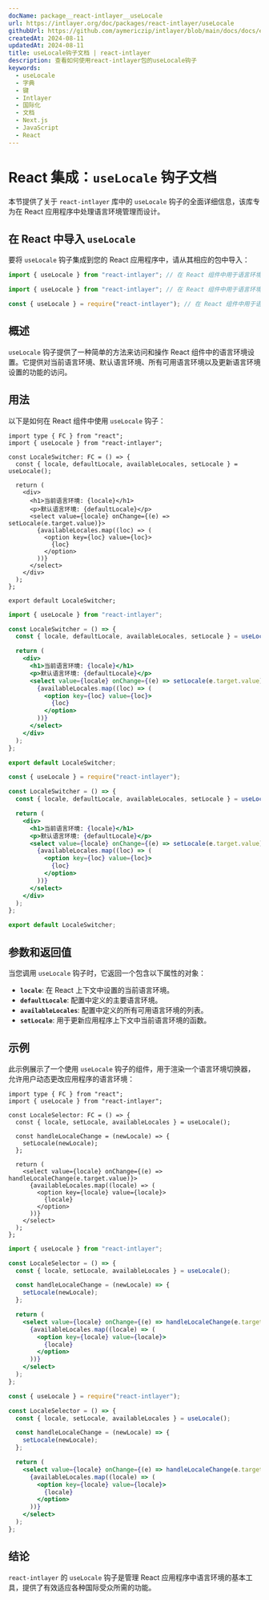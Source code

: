 ```yaml
---
docName: package__react-intlayer__useLocale
url: https://intlayer.org/doc/packages/react-intlayer/useLocale
githubUrl: https://github.com/aymericzip/intlayer/blob/main/docs/docs/en/packages/react-intlayer/useLocale.md
createdAt: 2024-08-11
updatedAt: 2024-08-11
title: useLocale钩子文档 | react-intlayer
description: 查看如何使用react-intlayer包的useLocale钩子
keywords:
  - useLocale
  - 字典
  - 键
  - Intlayer
  - 国际化
  - 文档
  - Next.js
  - JavaScript
  - React
---
```


# React 集成：`useLocale` 钩子文档

本节提供了关于 `react-intlayer` 库中的 `useLocale` 钩子的全面详细信息，该库专为在 React 应用程序中处理语言环境管理而设计。

## 在 React 中导入 `useLocale`

要将 `useLocale` 钩子集成到您的 React 应用程序中，请从其相应的包中导入：

```typescript codeFormat="typescript"
import { useLocale } from "react-intlayer"; // 在 React 组件中用于语言环境管理
```

```javascript codeFormat="esm"
import { useLocale } from "react-intlayer"; // 在 React 组件中用于语言环境管理
```

```javascript codeFormat="commonjs"
const { useLocale } = require("react-intlayer"); // 在 React 组件中用于语言环境管理
```

## 概述

`useLocale` 钩子提供了一种简单的方法来访问和操作 React 组件中的语言环境设置。它提供对当前语言环境、默认语言环境、所有可用语言环境以及更新语言环境设置的功能的访问。

## 用法

以下是如何在 React 组件中使用 `useLocale` 钩子：

```tsx fileName="src/components/LocaleSwitcher.tsx" codeFormat="typescript"
import type { FC } from "react";
import { useLocale } from "react-intlayer";

const LocaleSwitcher: FC = () => {
  const { locale, defaultLocale, availableLocales, setLocale } = useLocale();

  return (
    <div>
      <h1>当前语言环境: {locale}</h1>
      <p>默认语言环境: {defaultLocale}</p>
      <select value={locale} onChange={(e) => setLocale(e.target.value)}>
        {availableLocales.map((loc) => (
          <option key={loc} value={loc}>
            {loc}
          </option>
        ))}
      </select>
    </div>
  );
};

export default LocaleSwitcher;
```

```jsx fileName="src/components/LocaleSwitcher.mjx" codeFormat="esm"
import { useLocale } from "react-intlayer";

const LocaleSwitcher = () => {
  const { locale, defaultLocale, availableLocales, setLocale } = useLocale();

  return (
    <div>
      <h1>当前语言环境: {locale}</h1>
      <p>默认语言环境: {defaultLocale}</p>
      <select value={locale} onChange={(e) => setLocale(e.target.value)}>
        {availableLocales.map((loc) => (
          <option key={loc} value={loc}>
            {loc}
          </option>
        ))}
      </select>
    </div>
  );
};

export default LocaleSwitcher;
```

```jsx fileName="src/components/LocaleSwitcher.csx" codeFormat="commonjs"
const { useLocale } = require("react-intlayer");

const LocaleSwitcher = () => {
  const { locale, defaultLocale, availableLocales, setLocale } = useLocale();

  return (
    <div>
      <h1>当前语言环境: {locale}</h1>
      <p>默认语言环境: {defaultLocale}</p>
      <select value={locale} onChange={(e) => setLocale(e.target.value)}>
        {availableLocales.map((loc) => (
          <option key={loc} value={loc}>
            {loc}
          </option>
        ))}
      </select>
    </div>
  );
};

export default LocaleSwitcher;
```

## 参数和返回值

当您调用 `useLocale` 钩子时，它返回一个包含以下属性的对象：

- **`locale`**: 在 React 上下文中设置的当前语言环境。
- **`defaultLocale`**: 配置中定义的主要语言环境。
- **`availableLocales`**: 配置中定义的所有可用语言环境的列表。
- **`setLocale`**: 用于更新应用程序上下文中当前语言环境的函数。

## 示例

此示例展示了一个使用 `useLocale` 钩子的组件，用于渲染一个语言环境切换器，允许用户动态更改应用程序的语言环境：

```tsx fileName="src/components/LocaleSelector.tsx" codeFormat="typescript"
import type { FC } from "react";
import { useLocale } from "react-intlayer";

const LocaleSelector: FC = () => {
  const { locale, setLocale, availableLocales } = useLocale();

  const handleLocaleChange = (newLocale) => {
    setLocale(newLocale);
  };

  return (
    <select value={locale} onChange={(e) => handleLocaleChange(e.target.value)}>
      {availableLocales.map((locale) => (
        <option key={locale} value={locale}>
          {locale}
        </option>
      ))}
    </select>
  );
};
```

```jsx fileName="src/components/LocaleSelector.mjx" codeFormat="esm"
import { useLocale } from "react-intlayer";

const LocaleSelector = () => {
  const { locale, setLocale, availableLocales } = useLocale();

  const handleLocaleChange = (newLocale) => {
    setLocale(newLocale);
  };

  return (
    <select value={locale} onChange={(e) => handleLocaleChange(e.target.value)}>
      {availableLocales.map((locale) => (
        <option key={locale} value={locale}>
          {locale}
        </option>
      ))}
    </select>
  );
};
```

```jsx fileName="src/components/LocaleSelector.csx" codeFormat="commonjs"
const { useLocale } = require("react-intlayer");

const LocaleSelector = () => {
  const { locale, setLocale, availableLocales } = useLocale();

  const handleLocaleChange = (newLocale) => {
    setLocale(newLocale);
  };

  return (
    <select value={locale} onChange={(e) => handleLocaleChange(e.target.value)}>
      {availableLocales.map((locale) => (
        <option key={locale} value={locale}>
          {locale}
        </option>
      ))}
    </select>
  );
};
```

## 结论

`react-intlayer` 的 `useLocale` 钩子是管理 React 应用程序中语言环境的基本工具，提供了有效适应各种国际受众所需的功能。
